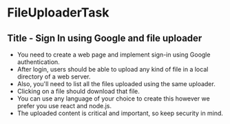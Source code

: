 # FileUploaderTask

## Title - Sign In using Google and file uploader

* You need to create a web page and implement sign-in using Google authentication. 
* After login, users should be able to upload any kind of file in a local directory of a web server.
* Also, you'll need to list all the files uploaded using the same uploader. 
* Clicking on a file should download that file.
* You can use any language of your choice to create this however we prefer you use react and node.js.
* The uploaded content is critical and important, so keep security in mind.

